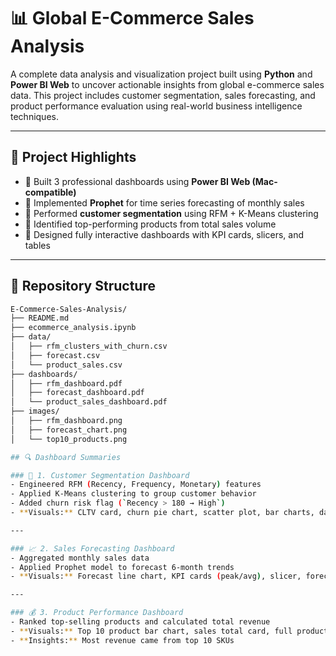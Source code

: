 # 📊 Global E-Commerce Sales Analysis

A complete data analysis and visualization project built using **Python** and **Power BI Web** to uncover actionable insights from global e-commerce sales data. This project includes customer segmentation, sales forecasting, and product performance evaluation using real-world business intelligence techniques.

---

## 📌 Project Highlights

- 🔹 Built 3 professional dashboards using **Power BI Web (Mac-compatible)**
- 🔹 Implemented **Prophet** for time series forecasting of monthly sales
- 🔹 Performed **customer segmentation** using RFM + K-Means clustering
- 🔹 Identified top-performing products from total sales volume
- 🔹 Designed fully interactive dashboards with KPI cards, slicers, and tables

---

## 📁 Repository Structure

```bash
E-Commerce-Sales-Analysis/
├── README.md
├── ecommerce_analysis.ipynb
├── data/
│   ├── rfm_clusters_with_churn.csv
│   ├── forecast.csv
│   └── product_sales.csv
├── dashboards/
│   ├── rfm_dashboard.pdf
│   ├── forecast_dashboard.pdf
│   └── product_sales_dashboard.pdf
├── images/
│   ├── rfm_dashboard.png
│   ├── forecast_chart.png
│   └── top10_products.png

## 🔍 Dashboard Summaries

### 🧠 1. Customer Segmentation Dashboard
- Engineered RFM (Recency, Frequency, Monetary) features  
- Applied K-Means clustering to group customer behavior  
- Added churn risk flag (`Recency > 180 → High`)  
- **Visuals:** CLTV card, churn pie chart, scatter plot, bar charts, data table  

---

### 📈 2. Sales Forecasting Dashboard
- Aggregated monthly sales data  
- Applied Prophet model to forecast 6-month trends  
- **Visuals:** Forecast line chart, KPI cards (peak/avg), slicer, forecast table  

---

### 💰 3. Product Performance Dashboard
- Ranked top-selling products and calculated total revenue  
- **Visuals:** Top 10 product bar chart, sales total card, full product table  
- **Insights:** Most revenue came from top 10 SKUs
